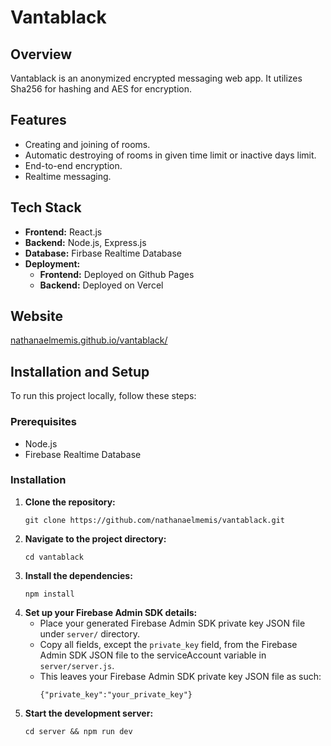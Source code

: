# Vantablack

## Overview
Vantablack is an anonymized encrypted messaging web app. It utilizes Sha256 for hashing and AES for encryption.

## Features
- Creating and joining of rooms.
- Automatic destroying of rooms in given time limit or inactive days limit.
- End-to-end encryption.
- Realtime messaging.

## Tech Stack
- **Frontend:** React.js
- **Backend:** Node.js, Express.js
- **Database:** Firbase Realtime Database
- **Deployment:**
    - **Frontend:** Deployed on Github Pages
    - **Backend:** Deployed on Vercel

## Website
[nathanaelmemis.github.io/vantablack/](https://nathanaelmemis.github.io/vantablack/)

## Installation and Setup 
To run this project locally, follow these steps:

### Prerequisites
- Node.js
- Firebase Realtime Database

### Installation
1. **Clone the repository:**
    ```
    git clone https://github.com/nathanaelmemis/vantablack.git
    ```
2. **Navigate to the project directory:**
    ```
    cd vantablack
    ```
3. **Install the dependencies:**
    ```
    npm install
4. **Set up your Firebase Admin SDK details:**
    - Place your generated Firebase Admin SDK private key JSON file under `server/` directory.
    - Copy all fields, except the `private_key` field, from the Firebase Admin SDK JSON file to the serviceAccount variable in `server/server.js`. 
    - This leaves your Firebase Admin SDK private key JSON file as such:
        ```
        {"private_key":"your_private_key"}
        ```
5. **Start the development server:**
    ```
    cd server && npm run dev
    ```